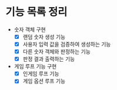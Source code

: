 # 기능 목록 정리

- 숫자 객체 구현
  - [x] 랜덤 숫자 생성 기능
  - [x] 사용자 입력 값을 검증하여 생성하는 기능
  - [x] 다른 숫자 객체와 판정하는 기능
  - [X] 판정 결과 출력하는 기능
- 게임 루프 기능 구현
  - [x] 인게임 루프 기능
  - [x] 게임 옵션 루프 기능

